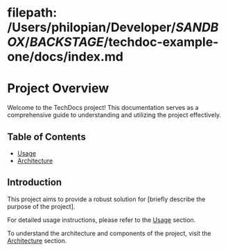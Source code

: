 # filepath: /Users/philopian/Developer/_SANDBOX_/_BACKSTAGE_/techdoc-example-one/docs/index.md

# Project Overview

Welcome to the TechDocs project! This documentation serves as a comprehensive guide to understanding and utilizing the project effectively.

## Table of Contents

- [Usage](usage.md)
- [Architecture](architecture.md)

## Introduction

This project aims to provide a robust solution for [briefly describe the purpose of the project]. 

For detailed usage instructions, please refer to the [Usage](usage.md) section.

To understand the architecture and components of the project, visit the [Architecture](architecture.md) section.
